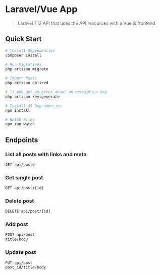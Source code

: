 # Laravel/Vue App

> Laravel 7.12 API that uses the API resources with a Vue.js frontend

## Quick Start

``` bash
# Install Dependencies
composer install

# Run Migrations
php artisan migrate

# Import Posts
php artisan db:seed

# If you get an error about an encryption key
php artisan key:generate

# Install JS Dependencies
npm install

# Watch Files
npm run watch
```

## Endpoints

### List all posts with links and meta
``` bash
GET api/posts
```
### Get single post
``` bash
GET api/post/{id}
```

### Delete post
``` bash
DELETE api/post/{id}
```

### Add post
``` bash
POST api/post
title/body
```

### Update post
``` bash
PUT api/post
post_id/title/body
```
